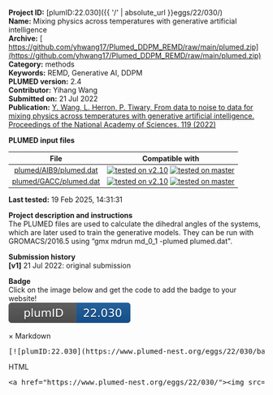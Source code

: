 **Project ID:** [plumID:22.030]({{ '/' | absolute_url }}eggs/22/030/)  
**Name:**  Mixing physics across temperatures with generative artificial intelligence  
**Archive:** [ https://github.com/yhwang17/Plumed_DDPM_REMD/raw/main/plumed.zip](https://github.com/yhwang17/Plumed_DDPM_REMD/raw/main/plumed.zip)  
**Category:**  methods  
**Keywords:**  REMD, Generative AI, DDPM  
**PLUMED version:**  2.4  
**Contributor:**  Yihang Wang  
**Submitted on:** 21 Jul 2022  
**Publication:** [Y. Wang, L. Herron, P. Tiwary, From data to noise to data for mixing physics across temperatures with generative artificial intelligence. Proceedings of the National Academy of Sciences. 119 (2022)](http://dx.doi.org/10.1073/pnas.2203656119)  
  
**PLUMED input files**  
  
| File     | Compatible with |  
|:--------:|:--------:|  
| [plumed/AIB9/plumed.dat](./data/plumed/AIB9/plumed.dat.md) |  [![tested on v2.10](https://img.shields.io/badge/v2.10-passing-green.svg)](data/plumed/AIB9/plumed.dat.plumed.stderr) [![tested on master](https://img.shields.io/badge/master-passing-green.svg)](data/plumed/AIB9/plumed.dat.plumed_master.stderr) |  
| [plumed/GACC/plumed.dat](./data/plumed/GACC/plumed.dat.md) |  [![tested on v2.10](https://img.shields.io/badge/v2.10-passing-green.svg)](data/plumed/GACC/plumed.dat.plumed.stderr) [![tested on master](https://img.shields.io/badge/master-passing-green.svg)](data/plumed/GACC/plumed.dat.plumed_master.stderr) |  
  
**Last tested:**  19 Feb 2025, 14:31:31
  
**Project description and instructions**  
The PLUMED files are used to calculate the dihedral angles of the systems, which are later used to train the generative models. They can be run with  GROMACS/2016.5 using “gmx mdrun md_0_1 -plumed plumed.dat".

  
**Submission history**  
**[v1]** 21 Jul 2022: original submission  
  
**Badge**  
Click on the image below and get the code to add the badge to your website!  
<img src="./badge.svg" alt="plumeDnest:22.030" id="myBtn" class="badge">
<div id="myModal" class="modal">
  <div class="modal-content">
    <span class="close">&times;</span>
    Markdown<pre>[![plumID:22.030](https://www.plumed-nest.org/eggs/22/030/badge.svg)](https://www.plumed-nest.org/eggs/22/030/)</pre>
    HTML<pre>&lt;a href="https://www.plumed-nest.org/eggs/22/030/"&gt;&lt;img src="https://www.plumed-nest.org/eggs/22/030/badge.svg" alt="plumID:22.030"&gt;&lt;/a&gt;</pre>
  </div>
</div>
